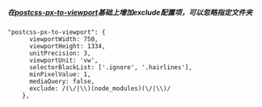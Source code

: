 ##### 在[postcss-px-to-viewport](https://github.com/evrone/postcss-px-to-viewport)基础上增加exclude配置项，可以忽略指定文件夹
```
"postcss-px-to-viewport": {
      viewportWidth: 750,
      viewportHeight: 1334,
      unitPrecision: 3,
      viewportUnit: 'vw',
      selectorBlackList: ['.ignore', '.hairlines'],
      minPixelValue: 1,
      mediaQuery: false,
      exclude: /(\/|\\)(node_modules)(\/|\\)/
    },
```